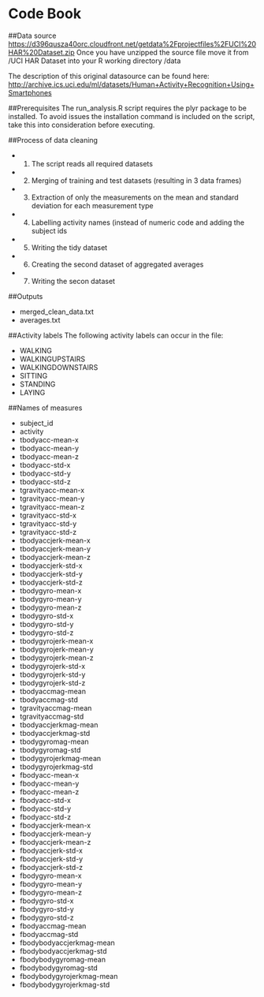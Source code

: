 Code Book
========================================================
##Data source
https://d396qusza40orc.cloudfront.net/getdata%2Fprojectfiles%2FUCI%20HAR%20Dataset.zip
Once you have unzipped the source file move it from /UCI HAR Dataset into your R working directory /data

The description of this original datasource can be found here:
http://archive.ics.uci.edu/ml/datasets/Human+Activity+Recognition+Using+Smartphones

##Prerequisites
The run_analysis.R script requires the plyr package to be installed.
To avoid issues the installation command is included on the script, take this into consideration before executing.

##Process of data cleaning
* 1. The script reads all required datasets
* 2. Merging of training and test datasets (resulting in 3 data frames)
* 3. Extraction of only the measurements on the mean and standard deviation for each measurement type
* 4. Labelling activity names (instead of numeric code and adding the subject ids
* 5. Writing the tidy dataset
* 6. Creating the second dataset of aggregated averages
* 7. Writing the secon dataset

##Outputs
* merged_clean_data.txt
* averages.txt

##Activity labels
The following activity labels can occur in the file:
* WALKING
* WALKINGUPSTAIRS
* WALKINGDOWNSTAIRS
* SITTING
* STANDING
* LAYING

##Names of measures
* subject_id
* activity
* tbodyacc-mean-x
* tbodyacc-mean-y
* tbodyacc-mean-z
* tbodyacc-std-x
* tbodyacc-std-y
* tbodyacc-std-z
* tgravityacc-mean-x
* tgravityacc-mean-y
* tgravityacc-mean-z
* tgravityacc-std-x
* tgravityacc-std-y
* tgravityacc-std-z
* tbodyaccjerk-mean-x
* tbodyaccjerk-mean-y
* tbodyaccjerk-mean-z
* tbodyaccjerk-std-x
* tbodyaccjerk-std-y
* tbodyaccjerk-std-z
* tbodygyro-mean-x
* tbodygyro-mean-y
* tbodygyro-mean-z
* tbodygyro-std-x
* tbodygyro-std-y
* tbodygyro-std-z
* tbodygyrojerk-mean-x
* tbodygyrojerk-mean-y
* tbodygyrojerk-mean-z
* tbodygyrojerk-std-x
* tbodygyrojerk-std-y
* tbodygyrojerk-std-z
* tbodyaccmag-mean
* tbodyaccmag-std
* tgravityaccmag-mean
* tgravityaccmag-std
* tbodyaccjerkmag-mean
* tbodyaccjerkmag-std
* tbodygyromag-mean
* tbodygyromag-std
* tbodygyrojerkmag-mean
* tbodygyrojerkmag-std
* fbodyacc-mean-x
* fbodyacc-mean-y
* fbodyacc-mean-z
* fbodyacc-std-x
* fbodyacc-std-y
* fbodyacc-std-z
* fbodyaccjerk-mean-x
* fbodyaccjerk-mean-y
* fbodyaccjerk-mean-z
* fbodyaccjerk-std-x
* fbodyaccjerk-std-y
* fbodyaccjerk-std-z
* fbodygyro-mean-x
* fbodygyro-mean-y
* fbodygyro-mean-z
* fbodygyro-std-x
* fbodygyro-std-y
* fbodygyro-std-z
* fbodyaccmag-mean
* fbodyaccmag-std
* fbodybodyaccjerkmag-mean
* fbodybodyaccjerkmag-std
* fbodybodygyromag-mean
* fbodybodygyromag-std
* fbodybodygyrojerkmag-mean
* fbodybodygyrojerkmag-std

